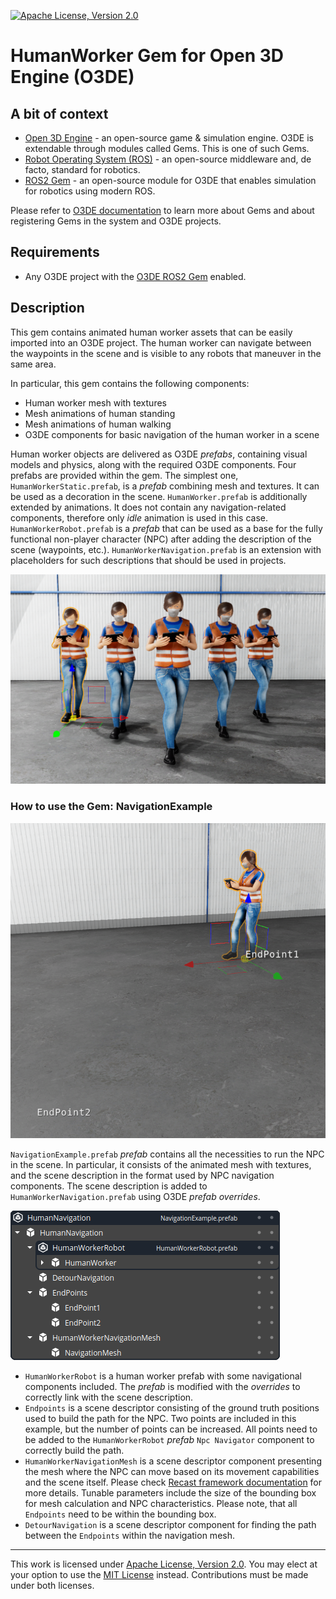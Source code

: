 [![Apache License, Version 2.0][apache_shield]][apache]

# HumanWorker Gem for Open 3D Engine (O3DE)

## A bit of context

* [Open 3D Engine](https:://o3de.org) - an open-source game & simulation engine. O3DE is extendable through modules called Gems. This is one of such Gems.
* [Robot Operating System (ROS)](https://docs.ros.org/en/rolling/index.html) - an open-source middleware and, de facto, standard for robotics.
* [ROS2 Gem](https://github.com/o3de/o3de-extras/tree/development/Gems/ROS2) - an open-source module for O3DE that enables simulation for robotics using modern ROS.

Please refer to [O3DE documentation](https://docs.o3de.org/docs/user-guide/gems/) to learn more about Gems and about registering Gems in the system and O3DE projects.

## Requirements
- Any O3DE project with the [O3DE ROS2 Gem](https://github.com/o3de/o3de-extras/tree/development/Gems/ROS2) enabled.

## Description
This gem contains animated human worker assets that can be easily imported into an O3DE project. The human worker can navigate between the waypoints in the scene and is visible to any robots that maneuver in the same area.

In particular, this gem contains the following components:
- Human worker mesh with textures
- Mesh animations of human standing
- Mesh animations of human walking
- O3DE components for basic navigation of the human worker in a scene

Human worker objects are delivered as O3DE _prefabs_, containing visual models and physics, along with the required O3DE components. Four prefabs are provided within the gem. The simplest one, `HumanWorkerStatic.prefab`, is a _prefab_ combining mesh and textures. It can be used as a decoration in the scene. `HumanWorker.prefab` is additionally extended by animations. It does not contain any navigation-related components, therefore only _idle_ animation is used in this case. `HumanWorkerRobot.prefab` is a _prefab_ that can be used as a base for the fully functional non-player character (NPC) after adding the description of the scene (waypoints, etc.). `HumanWorkerNavigation.prefab` is an extension with placeholders for such descriptions that should be used in projects. 

![](docs/images/gem.png)

### How to use the Gem: NavigationExample
![](docs/images/navigation_example.png)

`NavigationExample.prefab` _prefab_ contains all the necessities to run the NPC in the scene. In particular, it consists of the animated mesh with textures, and the scene description in the format used by NPC navigation components. The scene description is added to `HumanWorkerNavigation.prefab` using O3DE _prefab overrides_.

![](docs/images/navigation_example_prefab.png)

- `HumanWorkerRobot` is a human worker prefab with some navigational components included. The _prefab_ is modified with the _overrides_ to correctly link with the scene description.
- `Endpoints` is a scene descriptor consisting of the ground truth positions used to build the path for the NPC. Two points are included in this example, but the number of points can be increased. All points need to be added to the `HumanWorkerRobot` _prefab_ `Npc Navigator` component to correctly build the path.
- `HumanWorkerNavigationMesh` is a scene descriptor component presenting the mesh where the NPC can move based on its movement capabilities and the scene itself. Please check [Recast framework documentation](https://recastnav.com) for more details. Tunable parameters include the size of the bounding box for mesh calculation and NPC characteristics. Please note, that all `Endpoints` need to be within the bounding box.
- `DetourNavigation` is a scene descriptor component for finding the path between the `Endpoints` within the navigation mesh.

---

This work is licensed under [Apache License, Version 2.0][apache]. You may elect at your option to use the [MIT License][mit] instead. Contributions must be made under both licenses.

[apache]: https://opensource.org/licenses/Apache-2.0
[mit]: https://opensource.org/licenses/MIT
[apache_shield]: https://img.shields.io/badge/License-Apache_2.0-blue.svg
